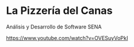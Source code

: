 # La Pizzería del Canas

Análisis y Desarrollo de Software SENA

https://www.youtube.com/watch?v=OVESuyVoPkI